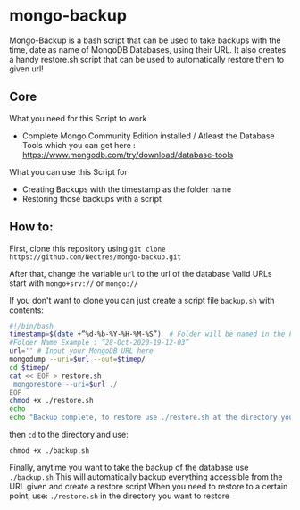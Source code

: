 # mongo-backup
Mongo-Backup is a bash script that can be used to take backups with the time, date as name of MongoDB Databases, using their URL. It also creates a handy restore.sh script that can be used to automatically restore them to given url!

## Core

What you need for this Script to work
* Complete Mongo Community Edition installed / Atleast the Database Tools which you can get here : https://www.mongodb.com/try/download/database-tools

What you can use this Script for
* Creating Backups with the timestamp as the folder name
* Restoring those backups with a script

## How to:

First, clone this repository using
`git clone https://github.com/Nectres/mongo-backup.git`

After that, change the variable `url` to the url of the database 
Valid URLs start with `mongo+srv://` or `mongo://` 

If you don't want to clone you can just create a script file `backup.sh` with contents:

```bash
#!/bin/bash
timestamp=$(date +”%d-%b-%Y-%H-%M-%S”)  # Folder will be named in the Format : "DD-MM-YYYY-HH-MM-SS" 
#Folder Name Example : ”28-Oct-2020-19-12-03” 
url='' # Input your MongoDB URL here
mongodump --uri=$url --out=$timep/ 
cd $timep/
cat << EOF > restore.sh
 mongorestore --uri=$url ./
EOF
chmod +x ./restore.sh
echo
echo "Backup complete, to restore use ./restore.sh at the directory you want to restore from!"
```
then `cd` to the directory and use:

`chmod +x ./backup.sh`

Finally, anytime you want to take the backup of the database use 
`./backup.sh`
This will automatically backup everything accessible from the URL given and create a restore script
When you need to restore to a certain point, use:
`./restore.sh` in the directory you want to restore
